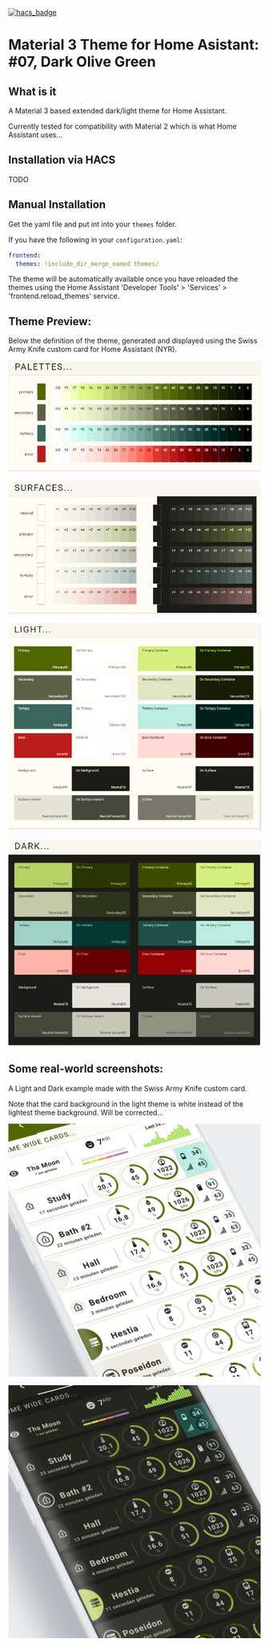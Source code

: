 [![hacs_badge](https://img.shields.io/badge/HACS-Custom-orange.svg?style=for-the-badge)](https://github.com/custom-components/hacs)

# Material 3 Theme for Home Asistant: #07, Dark Olive Green

## What is it
A Material 3 based extended dark/light theme for Home Assistant.

Currently tested for compatibility with Material 2 which is what Home Assistant uses...

## Installation via HACS
TODO

## Manual Installation
Get the yaml file and put int into your `themes` folder.

If you have the following in your `configuration.yaml`:
```yaml
frontend:
  themes: !include_dir_merge_named themes/
```

The theme will be automatically available once you have reloaded the themes using the Home Assistant 'Developer Tools' > 'Services' > 'frontend.reload_themes' service.

## Theme Preview:
Below the definition of the theme, generated and displayed using the Swiss Army Knife custom card for Home Assistant (NYR).

![m3-07-palettes](https://github.com/AmoebeLabs/ha-theme_m3-07-darkolivegreen/blob/main/preview/m3-07-palettes.png)

![m3-07-surfaces](https://github.com/AmoebeLabs/ha-theme_m3-07-darkolivegreen/blob/main/preview/m3-07-surfaces.png)

![m3-07-light](https://github.com/AmoebeLabs/ha-theme_m3-07-darkolivegreen/blob/main/preview/m3-07-light.png)

![m3-07-dark](https://github.com/AmoebeLabs/ha-theme_m3-07-darkolivegreen/blob/main/preview/m3-07-dark.png)

## Some real-world screenshots:
A Light and Dark example made with the Swiss Army Knife custom card.

Note that the card background in the light theme is white instead of the lightest theme background. Will be corrected...

![m3-07-sake12-light](https://github.com/AmoebeLabs/ha-theme_m3-07-darkolivegreen/blob/main/screenshots/Mockup%20Home%20Assistant%20-%20Example%2012m3-07-light%20Detail.png)

![m3-07-sake12-dark](https://github.com/AmoebeLabs/ha-theme_m3-07-darkolivegreen/blob/main/screenshots/Mockup%20Home%20Assistant%20-%20Example%2012m3-07-dark%20Detail.png)

